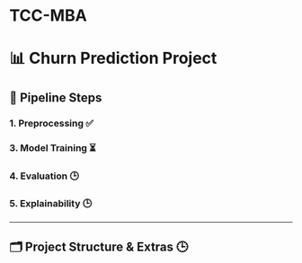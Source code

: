 # TCC-MBA

# 📊 Churn Prediction Project

## 🚀 Pipeline Steps

### 1. Preprocessing ✅  

### 3. Model Training ⏳  

### 4. Evaluation 🕒

### 5. Explainability 🕒

---

## 🗂️ Project Structure & Extras 🕒
